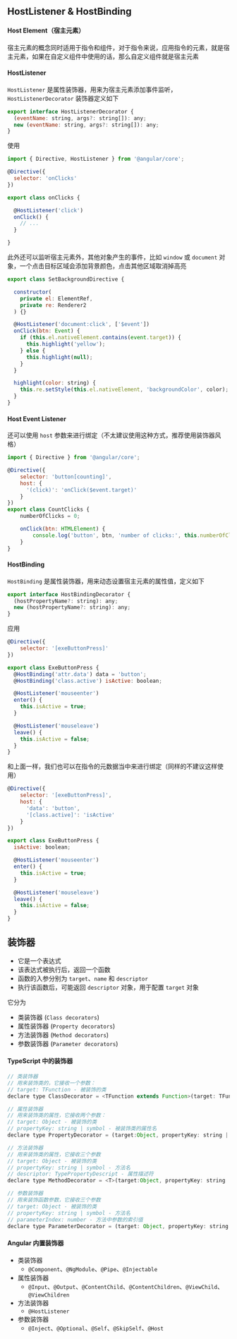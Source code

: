 ## HostListener & HostBinding

#### Host Element（宿主元素）

宿主元素的概念同时适用于指令和组件，对于指令来说，应用指令的元素，就是宿主元素，如果在自定义组件中使用的话，那么自定义组件就是宿主元素

#### HostListener

`HostListener` 是属性装饰器，用来为宿主元素添加事件监听，`HostListenerDecorator` 装饰器定义如下

```js
export interface HostListenerDecorator {
  (eventName: string, args?: string[]): any;
  new (eventName: string, args?: string[]): any;
}
```

使用

```js
import { Directive, HostListener } from '@angular/core';

@Directive({
  selector: 'onClicks'
})

export class onClicks {

  @HostListener('click')
  onClick() {
    // ...
  }

}
```

此外还可以监听宿主元素外，其他对象产生的事件，比如 `window` 或 `document` 对象，一个点击目标区域会添加背景颜色，点击其他区域取消掉高亮

```js
export class SetBackgroundDirective {

  constructor(
    private el: ElementRef,
    private re: Renderer2
  ) {}

  @HostListener('document:click', ['$event'])
  onClick(btn: Event) {
    if (this.el.nativeElement.contains(event.target)) {
      this.highlight('yellow');
    } else {
      this.highlight(null);
    }
  }

  highlight(color: string) {
    this.re.setStyle(this.el.nativeElement, 'backgroundColor', color);
  }
}
```


#### Host Event Listener

还可以使用 `host` 参数来进行绑定（不太建议使用这种方式，推荐使用装饰器风格）

```js
import { Directive } from '@angular/core';

@Directive({
    selector: 'button[counting]',
    host: {
      '(click)': 'onClick($event.target)'
    }
})
export class CountClicks {
    numberOfClicks = 0;

    onClick(btn: HTMLElement) {
        console.log('button', btn, 'number of clicks:', this.numberOfClicks++);
    }
}
```

#### HostBinding

`HostBinding` 是属性装饰器，用来动态设置宿主元素的属性值，定义如下

```js
export interface HostBindingDecorator {
  (hostPropertyName?: string): any;
  new (hostPropertyName?: string): any;
}
```

应用

```js
@Directive({
    selector: '[exeButtonPress]'
})

export class ExeButtonPress {
  @HostBinding('attr.data') data = 'button';
  @HostBinding('class.active') isActive: boolean;

  @HostListener('mouseenter')
  enter() {
    this.isActive = true;
  }

  @HostListener('mouseleave')
  leave() {
    this.isActive = false;
  }
}
```

和上面一样，我们也可以在指令的元数据当中来进行绑定（同样的不建议这样使用）

```js
@Directive({
    selector: '[exeButtonPress]',
    host: {
      'data': 'button',
      '[class.active]': 'isActive'
    }
})

export class ExeButtonPress {
  isActive: boolean;

  @HostListener('mouseenter')
  enter() {
    this.isActive = true;
  }

  @HostListener('mouseleave')
  leave() {
    this.isActive = false;
  }
}
```



## 装饰器

* 它是一个表达式
* 该表达式被执行后，返回一个函数
* 函数的入参分别为 `target`、`name` 和 `descriptor`
* 执行该函数后，可能返回 `descriptor` 对象，用于配置 `target` 对象

它分为

* 类装饰器 (`Class decorators`)
* 属性装饰器 (`Property decorators`)
* 方法装饰器 (`Method decorators`)
* 参数装饰器 (`Parameter decorators`)

#### TypeScript 中的装饰器

```js
// 类装饰器
// 用来装饰类的，它接收一个参数：
// target: TFunction - 被装饰的类
declare type ClassDecorator = <TFunction extends Function>(target: TFunction) => TFunction | void

// 属性装饰器
// 用来装饰类的属性，它接收两个参数：
// target: Object - 被装饰的类
// propertyKey: string | symbol - 被装饰类的属性名
declare type PropertyDecorator = (target:Object, propertyKey: string | symbol ) => void;

// 方法装饰器
// 用来装饰类的属性，它接收三个参数
// target: Object - 被装饰的类
// propertyKey: string | symbol - 方法名
// descriptor: TypePropertyDescript - 属性描述符
declare type MethodDecorator = <T>(target:Object, propertyKey: string | symbol, descriptor: TypePropertyDescript<T>) => TypedPropertyDescriptor<T> | void;

// 参数装饰器
// 用来装饰函数参数，它接收三个参数
// target: Object - 被装饰的类
// propertyKey: string | symbol - 方法名
// parameterIndex: number - 方法中参数的索引值
declare type ParameterDecorator = (target: Object, propertyKey: string | symbol, parameterIndex: number ) => void
```

#### Angular 内置装饰器

* 类装饰器
  * `@Component`、`@NgModule`、`@Pipe`、`@Injectable`
* 属性装饰器
  * `@Input`、`@Output`、`@ContentChild`、`@ContentChildren`、`@ViewChild`、`@ViewChildren`
* 方法装饰器
  * `@HostListener`
* 参数装饰器
  * `@Inject`、`@Optional`、`@Self`、`@SkipSelf`、`@Host`
